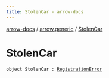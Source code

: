 ```yaml
---
title: StolenCar - arrow-docs
---
```


[arrow-docs](../index.html) / [arrow.generic](index.html) / [StolenCar](./-stolen-car.html)

# StolenCar

`object StolenCar : `[`RegistrationError`](-registration-error.html)